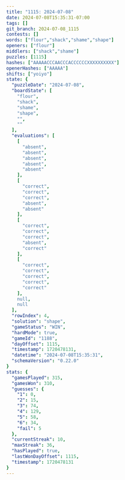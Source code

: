 ```yaml
---
title: "1115: 2024-07-08"
date: 2024-07-08T15:35:31-07:00
tags: []
git_branch: 2024-07-08_1115
contests: []
words: ["flour","shack","shame","shape"]
openers: ["flour"]
middlers: ["shack","shame"]
puzzles: [1115]
hashes: ["AAAAACCCAACCCACCCCCCXXXXXXXXXX"]
openerHashes: ["AAAAA"]
shifts: ["yoiyo"]
state: {
  "puzzleDate": "2024-07-08",
  "boardState": [
    "flour",
    "shack",
    "shame",
    "shape",
    "",
    ""
  ],
  "evaluations": [
    [
      "absent",
      "absent",
      "absent",
      "absent",
      "absent"
    ],
    [
      "correct",
      "correct",
      "correct",
      "absent",
      "absent"
    ],
    [
      "correct",
      "correct",
      "correct",
      "absent",
      "correct"
    ],
    [
      "correct",
      "correct",
      "correct",
      "correct",
      "correct"
    ],
    null,
    null
  ],
  "rowIndex": 4,
  "solution": "shape",
  "gameStatus": "WIN",
  "hardMode": true,
  "gameId": "1188",
  "dayOffset": 1115,
  "timestamp": 1720478131,
  "datetime": "2024-07-08T15:35:31",
  "schemaVersion": "0.22.0"
}
stats: {
  "gamesPlayed": 315,
  "gamesWon": 310,
  "guesses": {
    "1": 0,
    "2": 15,
    "3": 74,
    "4": 129,
    "5": 58,
    "6": 34,
    "fail": 5
  },
  "currentStreak": 10,
  "maxStreak": 36,
  "hasPlayed": true,
  "lastWonDayOffset": 1115,
  "timestamp": 1720478131
}
---
```

<!-- more -->
